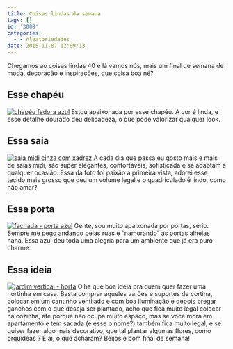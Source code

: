 ```yaml
---
title: Coisas lindas da semana
tags: []
id: '3008'
categories:
  - - Aleatoriedades
date: 2015-11-07 12:09:13
---
```


Chegamos ao coisas lindas 40 e lá vamos nós, mais um final de semana de moda, decoração e inspirações, que coisa boa né?

## Esse chapéu

[![chapéu fedora azul ](http://natalia.blog.br/wp-content/uploads/2015/11/chapéu-azul-marinho-fedora-683x1024.jpg)](http://natalia.blog.br/wp-content/uploads/2015/11/chapéu-azul-marinho-fedora.jpg) Estou apaixonada por esse chapéu. A cor é linda, e esse detalhe dourado deu delicadeza, o que pode valorizar qualquer look.

## Essa saia

[![saia midi cinza com xadrez](http://natalia.blog.br/wp-content/uploads/2015/11/saia-midi-cinza-433x1024.jpg)](http://natalia.blog.br/wp-content/uploads/2015/11/saia-midi-cinza.jpg) A cada dia que passa eu gosto mais e mais de saias midi, são super elegantes, confortáveis, sofisticada e se adaptam a qualquer ocasião. Essa da foto foi paixão a primeira vista, adorei esse tecido mais grosso que deu um volume legal e o quadriculado é lindo, como não amar?

## Essa porta

[![fachada - porta azul ](http://natalia.blog.br/wp-content/uploads/2015/11/porta-azul-596x1024.jpg)](http://natalia.blog.br/wp-content/uploads/2015/11/porta-azul.jpg) Gente, sou muito apaixonada por portas, sério. Sempre me pego andando pelas ruas e “namorando” as portas alheias haha. Essa azul deu toda uma alegria para um ambiente que já era puro charme.

## Essa ideia

[![jardim vertical - horta ](http://natalia.blog.br/wp-content/uploads/2015/11/suporte-para-plantas-na-parede-683x1024.jpg)](http://natalia.blog.br/wp-content/uploads/2015/11/suporte-para-plantas-na-parede.jpg) Olha que boa ideia pra quem quer fazer uma hortinha em casa. Basta comprar aqueles varões e suportes de cortina, colocar em um cantinho ventilado e com boa iluminação e depois pregar ganchos com o que deseja ser plantado, acho que fica muito legal colocar na cozinha, até porque não ocupa muito espaço, mas se você mora em apartamento e tem sacada (é esse o nome?) também fica muito legal, e se quiser fazer algo mais decorativo, que tal plantar algumas flores, como orquídeas ? E aí, o que acharam? Beijos e bom final de semana!